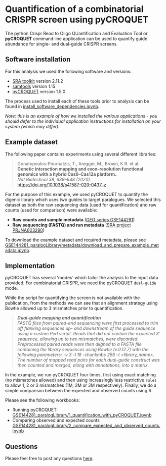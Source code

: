 # Quantification of a combinatorial CRISPR screen using pyCROQUET

The python Crispr Read to Oligo QUantification and Evaluation Tool or **pyCROQUET** command line application can be used to quantify guide abundance for single- and dual-guide CRISPR screens.

## Software installation

For this analysis we used the following software and versions:

* [SRA toolkit](https://ftp-trace.ncbi.nlm.nih.gov/sra/sdk/2.11.2/sratoolkit.2.11.2-ubuntu64.tar.gz) version 2.11.2
* [samtools](http://www.htslib.org/) version 1.15
* [pyCROQUET](https://github.com/cancerit/pycroquet) version 1.5.0 

The process used to install each of these tools prior to analysis can be found in [install_software_dependencies.ipynb](install_software_dependencies.ipynb). 

*Note: this is an example of how we installed the various applications - you should defer to the individual application instructions for installation on your system (which may differ).*

## Example dataset

The following paper contains experiments using several different libraries:

>Gonatopoulos-Pournatzis, T., Aregger, M., Brown, K.R. et al.   
>**Genetic interaction mapping and exon-resolution functional genomics with a hybrid Cas9–Cas12a platform.**.   
>*Nat Biotechnol 38, 638–648 (2020).*   
>https://doi.org/10.1038/s41587-020-0437-z

For the purpose of this example, we used pyCROQUET to quantify the digenic library which uses two guides to target paralogues. We selected this dataset as both the raw sequencing data (used for quantification) and raw counts (used for comparison) were available:

* **Raw counts and sample metadata** ([GEO series GSE144281](https://www.ncbi.nlm.nih.gov/geo/query/acc.cgi?acc=GSE144281)) 
* **Raw sequencing (FASTQ) and run metadata** ([SRA project PRJNA603290](https://www.ncbi.nlm.nih.gov/Traces/study/?acc=PRJNA603290&o=acc_s%3Aa))

To download the example dataset and required metadata, please see [GSE144281_paralogLibrary/metadata/download_and_prepare_example_metadata.ipynb](GSE144281_paralogLibrary/metadata/download_and_prepare_example_metadata.ipynb).

## Implementation

pyCROQUET has several 'modes' which tailor the analysis to the input data provided. For combinatorial CRISPR, we need the pyCROQUET `dual-guide` mode. 

While the script for quantifying the screen is not available with the publication, from the methods we can see that an alignment strategy using Bowtie allowed up to 3 mismatches prior to quantification.

> ***Dual-guide mapping and quantification***    
> *FASTQ files from paired-end sequencing were first processed to trim off flanking sequences up- and downstream of the guide sequence using a custom Perl script. Reads that did not contain the expected 3′ sequence, allowing up to two mismatches, were discarded. Preprocessed paired reads were then aligned to a FASTA file containing the library sequences using Bowtie (v.0.12.7) with the following parameters: -v 3 -l 18 -chunkmbs 256 –t <library_name>. The number of mapped read pairs for each dual-guide construct was then counted and merged, along with annotations, into a matrix.*

In the example, we run pyCROQUET four times, first using exact matching (no mismatches allowed) and then using increasingly less restrictive `rules` to allow 1, 2 or 3 mismatches (1M, 2M or 3M respectively). Finally, we do a simple comparison between the expected and observed counts using R.

Please see the following workbooks:

* Running pyCROQUET: [GSE144281_paralogLibrary/1_quantification_with_pyCROQUET.ipynb](GSE144281_paralogLibrary/1_quantification_with_pyCROQUET.ipynb)
* Comparing observed and expected counts [GSE144281_paralogLibrary/2_compare_expected_and_observed_counts.ipynb](GSE144281_paralogLibrary/2_compare_expected_and_observed_counts.ipynb)

## Questions

Please feel free to post any questions [here](https://github.com/cancerit/pycroquet/issues).
